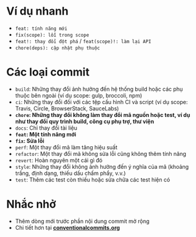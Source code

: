 # Ví dụ nhanh
* `feat: tính năng mới`
* `fix(scope): lỗi trong scope`
* `feat!: thay đổi đột phá` / `feat(scope)!: làm lại API`
* `chore(deps): cập nhật phụ thuộc`

# Các loại commit
* `build`: Những thay đổi ảnh hưởng đến hệ thống build hoặc các phụ thuộc bên ngoài (ví dụ scope: gulp, broccoli, npm)
* `ci`: Những thay đổi đối với các tệp cấu hình CI và script (ví dụ scope: Travis, Circle, BrowserStack, SauceLabs)
* **`chore`: Những thay đổi không làm thay đổi mã nguồn hoặc test, ví dụ như thay đổi quy trình build, công cụ phụ trợ, thư viện**
* `docs`: Chỉ thay đổi tài liệu
* **`feat`: Một tính năng mới**
* **`fix`: Sửa lỗi**
* `perf`: Một thay đổi mã làm tăng hiệu suất
* `refactor`: Một thay đổi mã không sửa lỗi cũng không thêm tính năng
* `revert`: Hoàn nguyên một cái gì đó
* `style`: Những thay đổi không ảnh hưởng đến ý nghĩa của mã (khoảng trắng, định dạng, thiếu dấu chấm phẩy, v.v.)
* `test`: Thêm các test còn thiếu hoặc sửa chữa các test hiện có

# Nhắc nhở
* Thêm dòng mới trước phần nội dung commit mở rộng
* Chi tiết hơn tại **[conventionalcommits.org](https://www.conventionalcommits.org/)**
